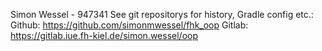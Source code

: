 Simon Wessel - 947341
See git repositorys for history, Gradle config etc.: 
Github: https://github.com/simonmwessel/fhk_oop
Gitlab: https://gitlab.iue.fh-kiel.de/simon.wessel/oop
